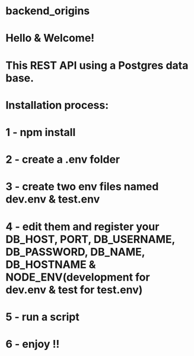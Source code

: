 # backend_origins

# Hello & Welcome!

# This REST API using a Postgres data base.

# Installation process:

# 1 - npm install
# 2 - create a .env folder
# 3 - create two env files named dev.env & test.env
# 4 - edit them and register your DB_HOST, PORT, DB_USERNAME, DB_PASSWORD, DB_NAME, DB_HOSTNAME & NODE_ENV(development for dev.env & test for test.env)
# 5 - run a script
# 6 - enjoy !!
